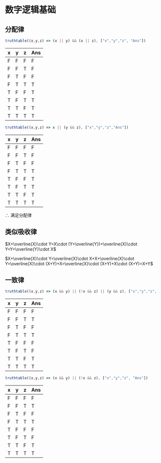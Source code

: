 # 数字逻辑基础

## 分配律

``` javascript
truthtable((x,y,z) => (x || y) && (x || z), ["x","y","z", "Ans"])
```

| x | y | z | Ans |
|---|---|---|---|
| F | F | F | F |
| F | F | T | F |
| F | T | F | F |
| F | T | T | T |
| T | F | F | T |
| T | F | T | T |
| T | T | F | T |
| T | T | T | T |

``` javascript
truthtable((x,y,z) => x || (y && z), ["x","y","z","Ans"])
```

| x | y | z | Ans |
|---|---|---|---|
| F | F | F | F |
| F | F | T | F |
| F | T | F | F |
| F | T | T | T |
| T | F | F | T |
| T | F | T | T |
| T | T | F | T |
| T | T | T | T |

$\therefore$ 满足分配律

## 类似吸收律

$X+\overline{X}\cdot Y=X\cdot (Y+\overline{Y})+\overline{X}\cdot Y=Y+\overline{Y}\cdot X$

$X+\overline{X}\cdot Y=\overline{X}\cdot X+X+\overline{X}\cdot Y=\overline{X}\cdot (X+Y)+X=\overline{X}\cdot (X+Y)+X\cdot (X+Y)=X+Y$

## 一致律

``` javascript
truthtable((x,y,z) => (x && y) || (!x && z) || (y && z), ["x","y","z", "Ans"])
```

| x | y | z | Ans |
|---|---|---|---|
| F | F | F | F |
| F | F | T | T |
| F | T | F | F |
| F | T | T | T |
| T | F | F | F |
| T | F | T | F |
| T | T | F | T |
| T | T | T | T |

``` javascript
truthtable((x,y,z) => (x && y) || (!x && z), ["x","y","z", "Ans"])
```

| x | y | z | Ans |
|---|---|---|---|
| F | F | F | F |
| F | F | T | T |
| F | T | F | F |
| F | T | T | T |
| T | F | F | F |
| T | F | T | F |
| T | T | F | T |
| T | T | T | T |

